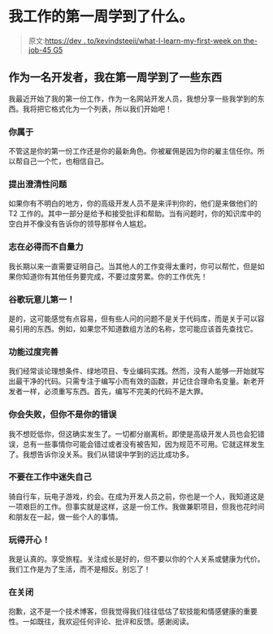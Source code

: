# 我工作的第一周学到了什么。

> 原文:[https://dev . to/kevindsteeii/what-I-learn-my-first-week on the-job-45 G5](https://dev.to/kevindsteeleii/what-i-learned-my-first-week-on-the-job-45g5)

## 作为一名开发者，我在第一周学到了一些东西

我最近开始了我的第一份工作，作为一名网站开发人员，我想分享一些我学到的东西。我将把它格式化为一个列表，所以我们开始吧！

### [](#you-belong)你属于

不管这是你的第一份工作还是你的最新角色。你被雇佣是因为你的雇主信任你。所以帮自己一个忙，也相信自己。

### [](#ask-clarifying-questions)提出澄清性问题

如果你有不明白的地方，你的高级开发人员不是来评判你的，他们是来做他们的 T2 工作的。其中一部分是给予和接受批评和帮助。当有问题时，你的知识库中的空白并不像没有告诉你的领导那样令人尴尬。

### [](#volunteer-but-dont-overreach)志在必得而不自量力

我长期以来一直需要证明自己。当其他人的工作变得太重时，你可以帮忙，但是如果你知道你有其他任务要完成，不要过度劳累。你的工作优先！

### [](#google-stuff-first)谷歌玩意儿第一！

是的，这可能感觉有点容易，但有些人问的问题不是关于代码库，而是关于可以容易引用的东西。例如，如果您不知道数组方法的名称，您可能应该首先查找它。

### [](#function-over-perfection)功能过度完善

我们经常谈论理想条件、绿地项目、专业编码实践。然而，没有人能够一开始就写出最干净的代码。只需专注于编写小而有效的函数，并记住合理命名变量。新老开发者一样，必须重写东西。首先，编写不完美的代码不是大罪。

### 你会失败，但你不是你的错误

我不想贬低你，但这确实发生了。一切都分崩离析。即使是高级开发人员也会犯错误，总有一些事情你可能会错过或者没有被告知，因为规范不可用。它就这样发生了。我想告诉你没关系。我们从错误中学到的远比成功多。

### [](#dont-lose-yourself-in-work)不要在工作中迷失自己

骑自行车，玩电子游戏，约会。在成为开发人员之前，你也是一个人，我知道这是一项艰巨的工作。但事实就是这样，这是一份工作。我做兼职项目，但我也花时间和朋友在一起，做一些个人的事情。

### [](#have-fun)玩得开心！

我是认真的。享受旅程。关注成长是好的，但不要以你的个人关系或健康为代价。我们工作是为了生活，而不是相反。别忘了！

### [](#in-closing)在关闭

抱歉，这不是一个技术博客，但我觉得我们往往低估了软技能和情感健康的重要性。一如既往，我欢迎任何评论、批评和反馈。感谢阅读。